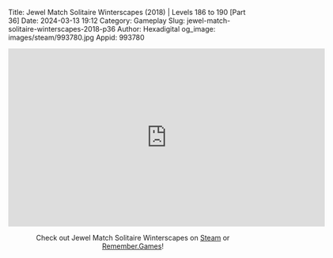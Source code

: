 Title: Jewel Match Solitaire Winterscapes (2018) | Levels 186 to 190 [Part 36]
Date: 2024-03-13 19:12
Category: Gameplay
Slug: jewel-match-solitaire-winterscapes-2018-p36
Author: Hexadigital
og_image: images/steam/993780.jpg
Appid: 993780

<center><iframe src="https://www.youtube.com/embed/iKLgylJ3-yY?feature=oembed" allow="accelerometer; autoplay; encrypted-media; gyroscope; picture-in-picture" width="640" height="360" frameborder="0"></iframe>

Check out Jewel Match Solitaire Winterscapes on [Steam](https://store.steampowered.com/app/993780/?curator_clanid=34633900) or [Remember.Games](https://remember.games/game/8077/jewel-match-solitaire-winterscapes/)!</center>